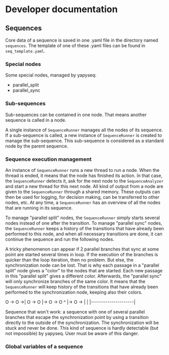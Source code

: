 # Developer documentation

## Sequences

Core data of a sequence is saved in one .yaml file in the directory named 
`sequences`. The template of one of these .yaml files can be found in 
`seq_template.yaml`.

### Special nodes

Some special nodes, managed by yapyseq:
  * parallel_split
  * parallel_sync
 
### Sub-sequences

Sub-sequences can be contained in one node. That means another sequence is
called in a node.

A single instance of `SequenceRunner` manages all the nodes of its sequence. If
a sub-sequence is called, a new instance of `SequenceRunner` is created to
manage the sub-sequence. This sub-sequence is considered as a standard node by
the parent sequence.

### Sequence execution management

An instance of `SequenceRunner` runs a new thread to run a node. When the thread
is ended, it means that the node has finished its action. In that case, the 
`SequenceRunner` detects it, ask for the next node to the `SequenceAnalyzer` and
start a new thread for this next node. All kind of output from a node are given
to the `SequenceRunner` through a shared memory. These outputs can then be used
for logging, for decision making, can be transferred to other nodes, etc.
At any time, a `SequenceRunner` has an overview of all the nodes that are
running in its sequence.

To manage "parallel split" nodes, the `SequenceRunner` simply starts several 
nodes instead of one after the transition.
To manage "parallel sync" nodes, the `SequenceRunner` keeps a history of the
transitions that have already been performed to this node, and when all
necessary transitions are done, it can continue the sequence and run the
following nodes.

A tricky phenomenon can appear if 2 parallel branches that sync at some point
are started several times in loop. If the execution of the branches is quicker 
than the loop iteration, then no problem. But else, the synchronization node can
be lost. That is why each passage in a "parallel split" node gives a "color" to
the nodes that are started. Each new passage in this "parallel split" gives a 
different color. Afterwards, the "parallel sync" will only synchronize branches
of the same color. It means that the `SequenceRunner` will keep history of the
transitions that have already been performed to the synchronization node, 
keeping also their colors.

O -> O ->| O -> O |-> O -> O
     ^   |-> O -> |        |
     |---------------------|

Sequence that won't work: a sequence with one of several parallel branches that
escape the synchronization point by using a transition directly to the outside
of the synchronization. The synchronization will be stuck and never be done.
This kind of sequence is hardly detectable (but not impossible) by yapyseq. User
must be aware of this danger.

### Global variables of a sequence

